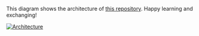 This diagram shows the architecture of [this repository](https://github.com/Hongbo-Miao/hongbomiao.com). Happy learning and exchanging!

[![Architecture](https://user-images.githubusercontent.com/3375461/204081466-7b027523-d242-412c-98c5-80298164e4a1.svg)](https://github.com/Hongbo-Miao/hongbomiao.com)

